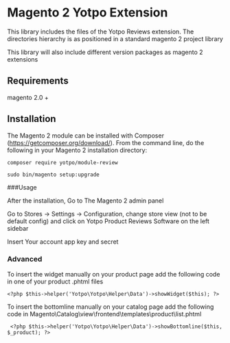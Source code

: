  Magento 2 Yotpo Extension
==========================

This library includes the files of the Yotpo Reviews extension.
The directories hierarchy is as positioned in a standard magento 2 project library

This library will also include different version packages as magento 2 extensions



## Requirements

magento 2.0 +

## Installation

The Magento 2 module can be installed with Composer (https://getcomposer.org/download/).
From the command line, do the following in your Magento 2 installation directory:

```composer require yotpo/module-review```

```sudo bin/magento setup:upgrade```

###Usage

After the installation, Go to The Magento 2 admin panel

Go to Stores -> Settings -> Configuration, change store view (not to be default config) and click on Yotpo Product Reviews Software on the left sidebar

Insert Your account app key and secret

### Advanced

To insert the widget manually on your product page add the following code in one of your product .phtml files 

```<?php $this->helper('Yotpo\Yotpo\Helper\Data')->showWidget($this); ?>``` 

To insert the bottomline manually on your catalog page add the following code in Magento\Catalog\view\frontend\templates\product\list.phtml

``` <?php $this->helper('Yotpo\Yotpo\Helper\Data')->showBottomline($this, $_product); ?>``` 
